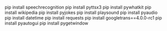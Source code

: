 pip install speechrecognition
pip install pyttsx3
pip install pywhatkit
pip install wikipedia
pip install pyjokes
pip install playsound
pip install pyaudio
pip install datetime
pip install requests
pip install googletrans==4.0.0-rc1
pip install pyautogui
pip install pygetwindow
